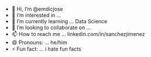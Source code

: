 - 👋 Hi, I’m @emdicjose
- 👀 I’m interested in ...
- 🌱 I’m currently learning ... Data Science
- 💞️ I’m looking to collaborate on ...
- 📫 How to reach me ... linkedin.com/in/sanchezjimenez
- 😄 Pronouns: ... he/him
- ⚡ Fun fact: ... i hate fun facts

<!---
emdicjose/emdicjose is a ✨ special ✨ repository because its `README.md` (this file) appears on your GitHub profile.
You can click the Preview link to take a look at your changes.
--->
